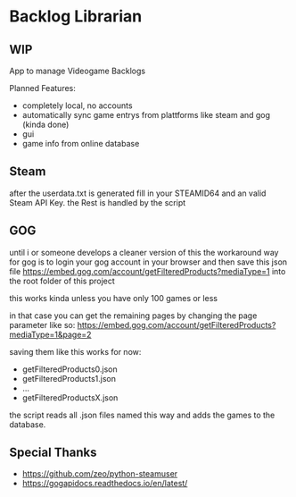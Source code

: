 # Backlog Librarian

## WIP

App to manage Videogame Backlogs

Planned Features:

- completely local, no accounts
- automatically sync game entrys from plattforms like steam and gog (kinda done)
- gui
- game info from online database

## Steam

after the userdata.txt is generated fill in your STEAMID64 and an valid Steam API Key. the Rest is handled by the script

## GOG

until i or someone develops a cleaner version of this the workaround way for gog is to login your gog account in your browser and then save this json file https://embed.gog.com/account/getFilteredProducts?mediaType=1 into the root folder of this project

this works kinda unless you have only 100 games or less

in that case you can get the remaining pages by changing the page parameter like so: https://embed.gog.com/account/getFilteredProducts?mediaType=1&page=2

saving them like this works for now:
- getFilteredProducts0.json
- getFilteredProducts1.json
- ...
- getFilteredProductsX.json

the script reads all .json files named this way and adds the games to the database.

## Special Thanks
- https://github.com/zeo/python-steamuser
- https://gogapidocs.readthedocs.io/en/latest/
